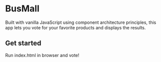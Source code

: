 # BusMall
Built with vanilla JavaScript using component architecture principles, this app lets you vote for your favorite products and displays the results.
## Get started
Run index.html in browser and vote!
